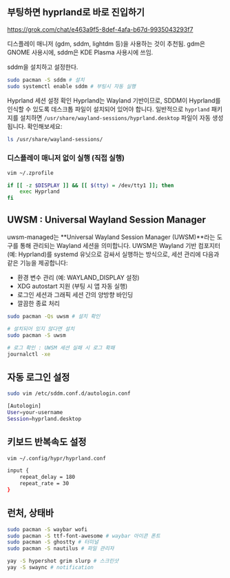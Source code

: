 ## 부팅하면 hyprland로 바로 진입하기

https://grok.com/chat/e463a9f5-8def-4afa-b67d-9935043293f7

디스플레이 매니저 (gdm, sddm, lightdm 등)을 사용하는 것이 추천됨. gdm은 GNOME 사용시에, sddm은 KDE Plasma 사용시에 쓰임.

sddm을 설치하고 설정한다.

```sh
sudo pacman -S sddm # 설치
sudo systemctl enable sddm # 부팅시 자동 실행
```

Hyprland 세션 설정 확인 Hyprland는 Wayland 기반이므로, SDDM이 Hyprland를 인식할 수 있도록 데스크톱 파일이 설치되어 있어야 합니다. 일반적으로 `hyprland` 패키지를 설치하면 `/usr/share/wayland-sessions/hyprland.desktop` 파일이 자동 생성됩니다. 확인해보세요:

```sh
ls /usr/share/wayland-sessions/
```

### 디스플레이 매니저 없이 실행 (직접 실행)

```sh
vim ~/.zprofile

if [[ -z $DISPLAY ]] && [[ $(tty) = /dev/tty1 ]]; then
    exec Hyprland
fi
```

## UWSM : Universal Wayland Session Manager

uwsm-managed는 **Universal Wayland Session Manager (UWSM)**라는 도구를 통해 관리되는 Wayland 세션을 의미합니다. UWSM은 Wayland 기반 컴포지터(예: Hyprland)를 systemd 유닛으로 감싸서 실행하는 방식으로, 세션 관리에 다음과 같은 기능을 제공합니다:

* 환경 변수 관리 (예: WAYLAND_DISPLAY 설정)
* XDG autostart 지원 (부팅 시 앱 자동 실행)
* 로그인 세션과 그래픽 세션 간의 양방향 바인딩
* 깔끔한 종료 처리

```sh
sudo pacman -Qs uwsm # 설치 확인

# 설치되어 있지 않다면 설치
sudo pacman -S uwsm

# 로그 확인 : UWSM 세션 실패 시 로그 확패
journalctl -xe
```


## 자동 로그인 설정

```sh
sudo vim /etc/sddm.conf.d/autologin.conf

[Autologin]
User=your-username
Session=hyprland.desktop
```

## 키보드 반복속도 설정

```sh
vim ~/.config/hypr/hyprland.conf

input {
    repeat_delay = 180
    repeat_rate = 30
}
```

## 런처, 상태바

```sh
sudo pacman -S waybar wofi
sudo pacman -S ttf-font-awesome # waybar 아이콘 폰트
sudo pacman -S ghostty # 터미널
sudo pacman -S nautilus # 파일 관리자

yay -S hypershot grim slurp # 스크린샷
yay -S swaync # notification
```
